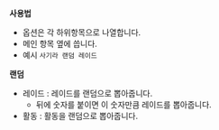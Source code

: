 
**사용법**

- 옵션은 각 하위항목으로 나열합니다.
- 메인 항목 옆에 씁니다.
- 예시 ```사기라 랜덤 레이드```

**랜덤**
  - 레이드 : 레이드를 랜덤으로 뽑아줍니다.
    - 뒤에 숫자를 붙이면 이 숫자만큼 레이드를 뽑아줍니다.
  - 활동 : 활동을 랜덤으로 뽑아줍니다.